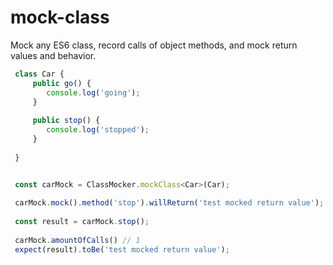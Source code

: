 # mock-class
Mock any ES6 class, record calls of object methods, and mock return values and behavior.

```js
 class Car {
     public go() {
        console.log('going');
     }
     
     public stop() {
        console.log('stopped');
     }
 
 }


 const carMock = ClassMocker.mockClass<Car>(Car);
 
 carMock.mock().method('stop').willReturn('test mocked return value');
 
 const result = carMock.stop();
 
 carMock.amountOfCalls() // 1
 expect(result).toBe('test mocked return value');

```
